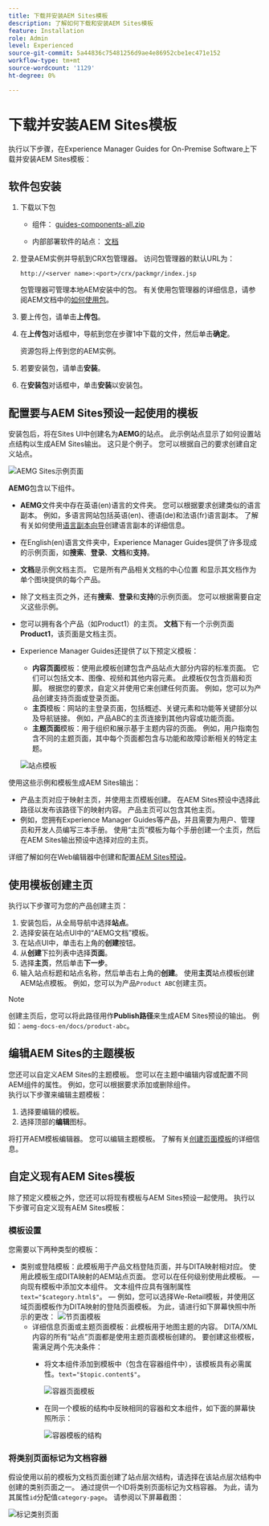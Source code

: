 ```yaml
---
title: 下载并安装AEM Sites模板
description: 了解如何下载和安装AEM Sites模板
feature: Installation
role: Admin
level: Experienced
source-git-commit: 5a44836c75481256d9ae4e86952cbe1ec471e152
workflow-type: tm+mt
source-wordcount: '1129'
ht-degree: 0%

---
```



# 下载并安装AEM Sites模板

执行以下步骤，在Experience Manager Guides for On-Premise Software上下载并安装AEM Sites模板：


## 软件包安装

1. 下载以下包

   - 组件： [guides-components-all.zip](https://github.com/adobe/aemg-sites-components/releases/tag/v1.0.0)

   - 内部部署软件的站点： [文档](https://github.com/adobe/aemg-docs/releases/tag/v1.0.0)

1. 登录AEM实例并导航到CRX包管理器。 访问包管理器的默认URL为：

   ```http
   http://<server name>:<port>/crx/packmgr/index.jsp
   ```

   包管理器可管理本地AEM安装中的包。 有关使用包管理器的详细信息，请参阅AEM文档中的[如何使用包](https://helpx.adobe.com/experience-manager/6-5/sites/administering/using/package-manager.html)。

1. 要上传包，请单击&#x200B;**上传包**。

1. 在&#x200B;**上传包**&#x200B;对话框中，导航到您在步骤1中下载的文件，然后单击&#x200B;**确定**。

   资源包将上传到您的AEM实例。

1. 若要安装包，请单击&#x200B;**安装**。

1. 在&#x200B;**安装包**&#x200B;对话框中，单击&#x200B;**安装**&#x200B;以安装包。


## 配置要与AEM Sites预设一起使用的模板

安装包后，将在Sites UI中创建名为&#x200B;**AEMG**&#x200B;的站点。 此示例站点显示了如何设置站点结构以生成AEM Sites输出。 这只是个例子。 您可以根据自己的要求创建自定义站点。

![AEMG Sites示例页面](assets/aemg-sites-sample-pages.png)


**AEMG**&#x200B;包含以下组件。
- **AEMG**&#x200B;文件夹中存在英语(en)语言的文件夹。 您可以根据要求创建类似的语言副本。 例如，多语言网站包括英语(en)、德语(de)和法语(fr)语言副本。  了解有关如何使用[语言副本向导](https://experienceleague.adobe.com/en/docs/experience-manager-65/content/sites/administering/introduction/tc-wizard)创建语言副本的详细信息。
- 在English(en)语言文件夹中，Experience Manager Guides提供了许多现成的示例页面，如&#x200B;**搜索**、**登录**、**文档**&#x200B;和&#x200B;**支持**。

- **文档**&#x200B;是示例文档主页。 它是所有产品相关文档的中心位置
和显示其文档作为单个图块提供的每个产品。

- 除了文档主页之外，还有&#x200B;**搜索**、**登录**&#x200B;和&#x200B;**支持**&#x200B;的示例页面。 您可以根据需要自定义这些示例。
- 您可以拥有各个产品（如Product1）的主页。 **文档**&#x200B;下有一个示例页面&#x200B;**Product1**，该页面是文档主页。

- Experience Manager Guides还提供了以下预定义模板：

   - **内容页面**&#x200B;模板：使用此模板创建包含产品站点大部分内容的标准页面。 它们可以包括文本、图像、视频和其他内容元素。 此模板仅包含页眉和页脚。 根据您的要求，自定义并使用它来创建任何页面。 例如，您可以为产品创建支持页面或登录页面。
   - **主页**&#x200B;模板：网站的主登录页面，包括概述、关键元素和功能等关键部分以及导航链接。 例如，产品ABC的主页连接到其他内容或功能页面。
   - **主题页面**&#x200B;模板：用于组织和展示基于主题内容的页面。 例如，用户指南包含不同的主题页面，其中每个页面都包含与功能和故障诊断相关的特定主题。

  ![站点模板](assets/sites-ui-templates.png)

使用这些示例和模板生成AEM Sites输出：
- 产品主页对应于映射主页，并使用主页模板创建。 在AEM Sites预设中选择此路径以发布该路径下的映射内容。 产品主页可以包含其他主页。
- 例如，您拥有Experience Manager Guides等产品，并且需要为用户、管理员和开发人员编写三本手册。  使用“主页”模板为每个手册创建一个主页，然后在AEM Sites输出预设中选择对应的主页。

详细了解如何在Web编辑器中创建和配置[AEM Sites预设](../user-guide/generate-output-aem-site-web-editor.md)。

## 使用模板创建主页

执行以下步骤可为您的产品创建主页：
1. 安装包后，从全局导航中选择&#x200B;**站点**。
1. 选择安装在站点UI中的“AEMG文档”模板。
1. 在站点UI中，单击右上角的&#x200B;**创建**&#x200B;按钮。
1. 从&#x200B;**创建**&#x200B;下拉列表中选择&#x200B;**页面**。
1. 选择&#x200B;**主页**，然后单击&#x200B;**下一步**。
1. 输入站点标题和站点名称，然后单击右上角的&#x200B;**创建**。 使用&#x200B;**主页**&#x200B;站点模板创建AEM站点模板。 例如，您可以为产品`Product ABC`创建主页。


>[!NOTE]
>
>创建主页后，您可以将此路径用作&#x200B;**Publish路径**&#x200B;来生成AEM Sites预设的输出。 例如：`aemg-docs-en/docs/product-abc`。

## 编辑AEM Sites的主题模板

您还可以自定义AEM Sites的主题模板。 您可以在主题中编辑内容或配置不同AEM组件的属性。 例如，您可以根据要求添加或删除组件。\
执行以下步骤来编辑主题模板：
1. 选择要编辑的模板。
1. 选择顶部的&#x200B;**编辑**&#x200B;图标。

将打开AEM模板编辑器。 您可以编辑主题模板。 了解有关[创建页面模板](https://experienceleague.adobe.com/en/docs/experience-manager-65/content/sites/authoring/siteandpage/templates#editing-a-template-structure-template-author)的详细信息。


## 自定义现有AEM Sites模板

除了预定义模板之外，您还可以将现有模板与AEM Sites预设一起使用。 执行以下步骤可自定义现有AEM Sites模板：

### 模板设置

您需要以下两种类型的模板：

- 类别或登陆模板：此模板用于产品文档登陆页面，并与DITA映射相对应。  使用此模板生成DITA映射的AEM站点页面。 您可以在任何级别使用此模板。
 — 向现有模板中添加文本组件。 文本组件应具有强制属性`text="$category.html$"`。
 — 例如，您可以选择We-Retail模板，并使用区域页面模板作为DITA映射的登陆页面模板。 为此，请进行如下屏幕快照中所示的更改：
  ![节页面模板](assets/customize-existing-aem-templates-section.png)
   - 详细信息页面或主题页面模板：此模板用于地图主题的内容。 DITA/XML内容的所有“站点”页面都是使用主题页面模板创建的。 要创建这些模板，需满足两个先决条件：
      - 将文本组件添加到模板中（包含在容器组件中），该模板具有必需属性。`text="$topic.content$"`。

        ![容器页面模板](assets/customize-existing-aem-templates-container.png)
      - 在同一个模板的结构中反映相同的容器和文本组件，如下面的屏幕快照所示：

        ![容器模板的结构](assets/customize-existing-aem-templates-structure.png)

### 将类别页面标记为文档容器

假设使用以前的模板为文档页面创建了站点层次结构，请选择在该站点层次结构中创建的类别页面之一。 通过提供一个ID将类别页面标记为文档容器。
为此，请为其属性`id`分配值`category-page`。 请参阅以下屏幕截图：

![标记类别页面](assets/customize-existing-aem-templates-tagging.png)